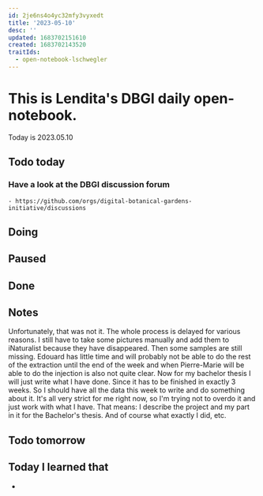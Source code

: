 ```yaml
---
id: 2je6ns4o4yc32mfy3vyxedt
title: '2023-05-10'
desc: ''
updated: 1683702151610
created: 1683702143520
traitIds:
  - open-notebook-lschwegler
---
```


# This is Lendita's DBGI daily open-notebook.

Today is 2023.05.10

## Todo today

### Have a look at the DBGI discussion forum
    - https://github.com/orgs/digital-botanical-gardens-initiative/discussions
###
###

## Doing

## Paused

## Done

## Notes
Unfortunately, that was not it. The whole process is delayed for various reasons. I still have to take some pictures manually and add them to iNaturalist because they have disappeared. Then some samples are still missing. Edouard has little time and will probably not be able to do the rest of the extraction until the end of the week and when Pierre-Marie will be able to do the injection is also not quite clear. 
Now for my bachelor thesis I will just write what I have done. Since it has to be finished in exactly 3 weeks. So I should have all the data this week to write and do something about it. 
It's all very strict for me right now, so I'm trying not to overdo it and just work with what I have. That means: I describe the project and my part in it for the Bachelor's thesis. And of course what exactly I did, etc.

## Todo tomorrow

###
###
###


## Today I learned that

-